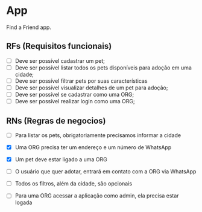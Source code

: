 # App

Find a Friend app.

## RFs (Requisitos funcionais)

- [ ] Deve ser possível cadastrar um pet;
- [ ] Deve ser possível listar todos os pets disponíveis para adoção em uma cidade;
- [ ] Deve ser possível filtrar pets por suas características
- [ ] Deve ser possível visualizar detalhes de um pet para adoção;
- [ ] Deve ser possível se cadastrar como uma ORG;
- [ ] Deve ser possível realizar login como uma ORG;
## RNs (Regras de negocios)

- [ ] Para listar os pets, obrigatoriamente precisamos informar a cidade
- [x] Uma ORG precisa ter um endereço e um número de WhatsApp
- [x] Um pet deve estar ligado a uma ORG
- [ ] O usuário que quer adotar, entrará em contato com a ORG via WhatsApp
- [ ] Todos os filtros, além da cidade, são opcionais
- [ ] Para uma ORG acessar a aplicação como admin, ela precisa estar logada



